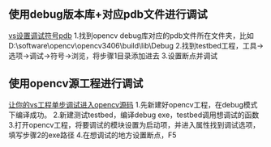 ## 使用debug版本库+对应pdb文件进行调试
[vs设置调试符号pdb](https://blog.csdn.net/mincheat/article/details/78644360)
1.找到opencv debug库对应的pdb文件所在文件夹，比如 D:\software\opencv\opencv3406\build\lib\Debug
2.找到testbed工程，工具->选项->调试->符号->浏览，将步骤1目录添加进去
3.设置断点并调试

## 使用opencv源工程进行调试
[让你的vs工程单步调试进入opencv源码](https://blog.csdn.net/huang826144283/article/details/54174268)
1.先新建好opencv工程，在debug模式下编译成功。
2.新建测试testbed，编译debug exe，testbed调用想调试的函数
3.打开opencv工程，将要调试的模块设置为启动项，并进入属性找到调试选项，填写步骤2的exe路径
4.在想调试的地方设置断点，F5

